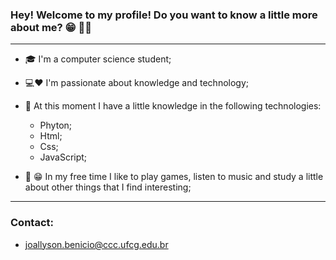 ### Hey! Welcome to my profile! Do you want to know a little more about me? 😁 👨‍💻 
***

- 🎓 I'm a computer science student;
- 💻❤️ I'm passionate about knowledge and technology;

- 💪 At this moment I have a little knowledge in the following technologies:
  - Phyton;
  - Html;
  - Css;
  - JavaScript;
  
- 👦 😁  In my free time I like to play games, listen to music and study a little about other things that I find interesting;
***
### Contact:
- joallyson.benicio@ccc.ufcg.edu.br

